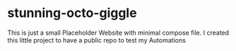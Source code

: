 # stunning-octo-giggle

This is just a small Placeholder Website with minimal compose file. I created this little project to have a public repo to test my Automations 
